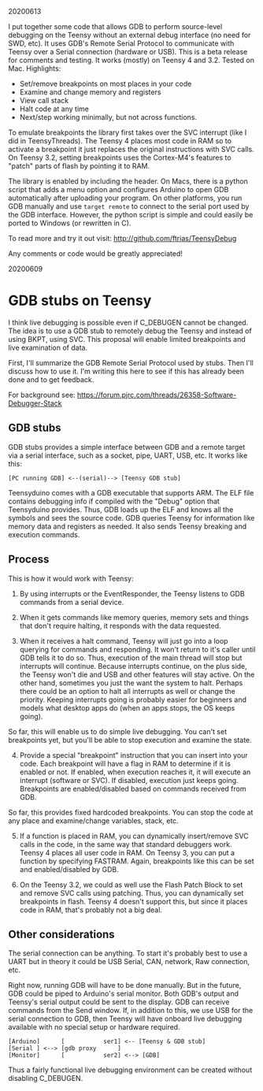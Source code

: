 
20200613

I put together some code that allows GDB to perform source-level debugging on the Teensy without an external debug interface (no need for SWD, etc). It uses GDB's Remote Serial Protocol to communicate with Teensy over a Serial connection (hardware or USB). This is a beta release for comments and testing. It works (mostly) on Teensy 4 and 3.2. Tested on Mac. Highlights:

* Set/remove breakpoints on most places in your code
* Examine and change memory and registers
* View call stack
* Halt code at any time
* Next/step working minimally, but not across functions.

To emulate breakpoints the library first takes over the SVC interrupt (like I did in TeensyThreads). The Teensy 4 places most code in RAM so to activate a breakpoint it just replaces the original instructions with SVC calls. On Teensy 3.2, setting breakpoints uses the Cortex-M4's features to "patch" parts of flash by pointing it to RAM. 

The library is enabled by including the header. On Macs, there is a python script that adds a menu option and configures Arduino to open GDB automatically after uploading your program. On other platforms, you run GDB manually and use `target remote` to connect to the serial port used by the GDB interface. However, the python script is simple and could easily be ported to Windows (or rewritten in C).

To read more and try it out visit: http://github.com/ftrias/TeensyDebug

Any comments or code would be greatly appreciated!

20200609

GDB stubs on Teensy
===================

I think live debugging is possible even if C_DEBUGEN cannot be changed. The idea is to use a GDB stub to remotely debug the Teensy and instead of using BKPT, using SVC. This proposal will enable limited breakpoints and live examination of data.

First, I'll summarize the GDB Remote Serial Protocol used by stubs. Then I'll discuss how to use it. I'm writing this here to see if this has already been done and to get feedback.

For background see: https://forum.pjrc.com/threads/26358-Software-Debugger-Stack

GDB stubs
---------

GDB stubs provides a simple interface between GDB and a remote target via a serial interface, such as a socket, pipe, UART, USB, etc. It works like this:

```
[PC running GDB] <--(serial)--> [Teensy GDB stub]
```

Teensyduino comes with a GDB executable that supports ARM. The ELF file contains debugging info if compiled with the "Debug" option that Teensyduino provides. Thus, GDB loads up the ELF and knows all the symbols and sees the source code. GDB queries Teensy for information like memory data and registers as needed. It also sends Teensy breaking and execution commands.

Process
---------

This is how it would work with Teensy:

1. By using interrupts or the EventResponder, the Teensy listens to GDB commands from a serial device.

2. When it gets commands like memory queries, memory sets and things that don't require halting, it responds with the data requested.

3. When it receives a halt command, Teensy will just go into a loop querying for commands and responding. It won't return to it's caller until GDB tells it to do so. Thus, execution of the main thread will stop but interrupts will continue. Because interrupts continue, on the plus side, the Teensy won't die and USB and other features will stay active. On the other hand, sometimes you just the want the system to halt. Perhaps there could be an option to halt all interrupts as well or change the priority. Keeping interrupts going is probably easier for beginners and models what desktop apps do (when an apps stops, the OS keeps going).

So far, this will enable us to do simple live debugging. You can't set breakpoints yet, but you'll be able to stop execution and examine the state.

4. Provide a special "breakpoint" instruction that you can insert into your code. Each breakpoint will have a flag in RAM to determine if it is enabled or not. If enabled, when execution reaches it, it will execute an interrupt (software or SVC). If disabled, execution just keeps going. Breakpoints are enabled/disabled based on commands received from GDB.

So far, this provides fixed hardcoded breakpoints. You can stop the code at any place and examine/change variables, stack, etc.

5. If a function is placed in RAM, you can dynamically insert/remove SVC calls in the code, in the same way that standard debuggers work. Teensy 4 places all user code in RAM. On Teensy 3, you can put a function by specifying FASTRAM. Again, breakpoints like this can be set and enabled/disabled by GDB.

6. On the Teensy 3.2, we could as well use the Flash Patch Block to set and remove SVC calls using patching. Thus, you can dynamically set breakpoints in flash. Teensy 4 doesn't support this, but since it places code in RAM, that's probably not a big deal.

Other considerations
---------

The serial connection can be anything. To start it's probably best to use a UART but in theory it could be USB Serial, CAN, network, Raw connection, etc.

Right now, running GDB will have to be done manually. But in the future, GDB could be piped to Arduino's serial monitor. Both GDB's output and Teensy's serial output could be sent to the display. GDB can receive commands from the Send window. If, in addition to this, we use USB for the serial connection to GDB, then Teensy will have onboard live debugging available with no special setup or hardware required.

```
[Arduino]      [           ser1] <-- [Teensy & GDB stub]
[Serial ] <--> [gdb proxy      ]        
[Monitor]      [           ser2] <--> [GDB]
```

Thus a fairly functional live debugging environment can be created without disabling C_DEBUGEN.
